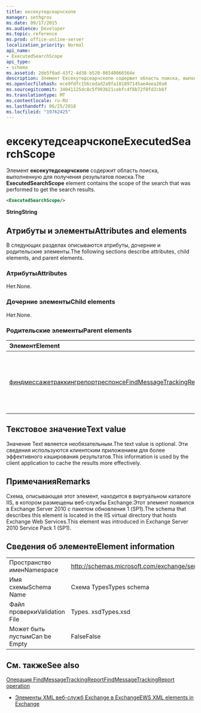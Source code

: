 ```yaml
---
title: ексекутедсеарчскопе
manager: sethgros
ms.date: 09/17/2015
ms.audience: Developer
ms.topic: reference
ms.prod: office-online-server
localization_priority: Normal
api_name:
- ExecutedSearchScope
api_type:
- schema
ms.assetid: 2de5f0ad-43f2-4d38-b520-06540066564e
description: Элемент Ексекутедсеарчскопе содержит область поиска, выполненную для получения результатов поиска.
ms.openlocfilehash: ece9fdfc156cedad2a9fa181897145ae4eea20a0
ms.sourcegitcommit: 34041125dc8c5f993b21cebfc4f8b72f0fd2cb6f
ms.translationtype: MT
ms.contentlocale: ru-RU
ms.lasthandoff: 06/25/2018
ms.locfileid: "19762425"
---
```

# <a name="executedsearchscope"></a><span data-ttu-id="1bbce-103">ексекутедсеарчскопе</span><span class="sxs-lookup"><span data-stu-id="1bbce-103">ExecutedSearchScope</span></span>

<span data-ttu-id="1bbce-104">Элемент **ексекутедсеарчскопе** содержит область поиска, выполненную для получения результатов поиска.</span><span class="sxs-lookup"><span data-stu-id="1bbce-104">The **ExecutedSearchScope** element contains the scope of the search that was performed to get the search results.</span></span> 
  
```xml
<ExecutedSearchScope/>
```

 <span data-ttu-id="1bbce-105">**String**</span><span class="sxs-lookup"><span data-stu-id="1bbce-105">**String**</span></span>
## <a name="attributes-and-elements"></a><span data-ttu-id="1bbce-106">Атрибуты и элементы</span><span class="sxs-lookup"><span data-stu-id="1bbce-106">Attributes and elements</span></span>

<span data-ttu-id="1bbce-107">В следующих разделах описываются атрибуты, дочерние и родительские элементы.</span><span class="sxs-lookup"><span data-stu-id="1bbce-107">The following sections describe attributes, child elements, and parent elements.</span></span>
  
### <a name="attributes"></a><span data-ttu-id="1bbce-108">Атрибуты</span><span class="sxs-lookup"><span data-stu-id="1bbce-108">Attributes</span></span>

<span data-ttu-id="1bbce-109">Нет.</span><span class="sxs-lookup"><span data-stu-id="1bbce-109">None.</span></span>
  
### <a name="child-elements"></a><span data-ttu-id="1bbce-110">Дочерние элементы</span><span class="sxs-lookup"><span data-stu-id="1bbce-110">Child elements</span></span>

<span data-ttu-id="1bbce-111">Нет.</span><span class="sxs-lookup"><span data-stu-id="1bbce-111">None.</span></span>
  
### <a name="parent-elements"></a><span data-ttu-id="1bbce-112">Родительские элементы</span><span class="sxs-lookup"><span data-stu-id="1bbce-112">Parent elements</span></span>

|<span data-ttu-id="1bbce-113">**Элемент**</span><span class="sxs-lookup"><span data-stu-id="1bbce-113">**Element**</span></span>|<span data-ttu-id="1bbce-114">**Описание**</span><span class="sxs-lookup"><span data-stu-id="1bbce-114">**Description**</span></span>|
|:-----|:-----|
|[<span data-ttu-id="1bbce-115">финдмессажетраккингрепортреспонсе</span><span class="sxs-lookup"><span data-stu-id="1bbce-115">FindMessageTrackingReportResponse</span></span>](findmessagetrackingreportresponse.md) <br/> |<span data-ttu-id="1bbce-116">Содержит состояние и результат одного запроса [операции FindMessageTrackingReport](findmessagetrackingreport-operation.md) .</span><span class="sxs-lookup"><span data-stu-id="1bbce-116">Contains the status and result of a single [FindMessageTrackingReport operation](findmessagetrackingreport-operation.md) request.</span></span>  <br/> |
   
## <a name="text-value"></a><span data-ttu-id="1bbce-117">Текстовое значение</span><span class="sxs-lookup"><span data-stu-id="1bbce-117">Text value</span></span>

<span data-ttu-id="1bbce-118">Значение Text является необязательным.</span><span class="sxs-lookup"><span data-stu-id="1bbce-118">The text value is optional.</span></span> <span data-ttu-id="1bbce-119">Эти сведения используются клиентским приложением для более эффективного кэширования результатов.</span><span class="sxs-lookup"><span data-stu-id="1bbce-119">This information is used by the client application to cache the results more effectively.</span></span>
  
## <a name="remarks"></a><span data-ttu-id="1bbce-120">Примечания</span><span class="sxs-lookup"><span data-stu-id="1bbce-120">Remarks</span></span>

<span data-ttu-id="1bbce-121">Схема, описывающая этот элемент, находится в виртуальном каталоге IIS, в котором размещены веб-службы Exchange.Этот элемент появился в Exchange Server 2010 с пакетом обновления 1 (SP1).</span><span class="sxs-lookup"><span data-stu-id="1bbce-121">The schema that describes this element is located in the IIS virtual directory that hosts Exchange Web Services.This element was introduced in Exchange Server 2010 Service Pack 1 (SP1).</span></span>
  
## <a name="element-information"></a><span data-ttu-id="1bbce-122">Сведения об элементе</span><span class="sxs-lookup"><span data-stu-id="1bbce-122">Element information</span></span>

|||
|:-----|:-----|
|<span data-ttu-id="1bbce-123">Пространство имен</span><span class="sxs-lookup"><span data-stu-id="1bbce-123">Namespace</span></span>  <br/> |http://schemas.microsoft.com/exchange/services/2006/types  <br/> |
|<span data-ttu-id="1bbce-124">Имя схемы</span><span class="sxs-lookup"><span data-stu-id="1bbce-124">Schema Name</span></span>  <br/> |<span data-ttu-id="1bbce-125">Схема Types</span><span class="sxs-lookup"><span data-stu-id="1bbce-125">Types schema</span></span>  <br/> |
|<span data-ttu-id="1bbce-126">Файл проверки</span><span class="sxs-lookup"><span data-stu-id="1bbce-126">Validation File</span></span>  <br/> |<span data-ttu-id="1bbce-127">Types. xsd</span><span class="sxs-lookup"><span data-stu-id="1bbce-127">Types.xsd</span></span>  <br/> |
|<span data-ttu-id="1bbce-128">Может быть пустым</span><span class="sxs-lookup"><span data-stu-id="1bbce-128">Can be Empty</span></span>  <br/> |<span data-ttu-id="1bbce-129">False</span><span class="sxs-lookup"><span data-stu-id="1bbce-129">False</span></span>  <br/> |
   
## <a name="see-also"></a><span data-ttu-id="1bbce-130">См. также</span><span class="sxs-lookup"><span data-stu-id="1bbce-130">See also</span></span>



[<span data-ttu-id="1bbce-131">Операция FindMessageTrackingReport</span><span class="sxs-lookup"><span data-stu-id="1bbce-131">FindMessageTrackingReport operation</span></span>](findmessagetrackingreport-operation.md)


- [<span data-ttu-id="1bbce-132">Элементы XML веб-служб Exchange в Exchange</span><span class="sxs-lookup"><span data-stu-id="1bbce-132">EWS XML elements in Exchange</span></span>](ews-xml-elements-in-exchange.md)

